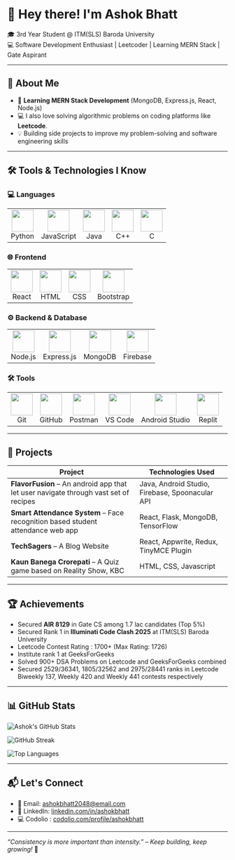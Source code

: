 # 👋 Hey there! I'm Ashok Bhatt

🎓 3rd Year Student @ ITM(SLS) Baroda University  
💻 Software Development Enthusiast  |  Leetcoder  | Learning MERN Stack  |  Gate Aspirant

---

## 🚀 About Me

- 🔧 **Learning MERN Stack Development** (MongoDB, Express.js, React, Node.js)
- 💻 I also love solving algorithmic problems on coding platforms like **Leetcode**.
- 💡 Building side projects to improve my problem-solving and software engineering skills

---

## 🛠 Tools & Technologies I Know

### 💻 Languages
<table>
<tr>
  <td align="center"><img src="https://skillicons.dev/icons?i=python" width="50" height="50"/><br/>Python</td>
  <td align="center"><img src="https://skillicons.dev/icons?i=javascript" width="50" height="50"/><br/>JavaScript</td>
  <td align="center"><img src="https://skillicons.dev/icons?i=java" width="50" height="50"/><br/>Java</td>
  <td align="center"><img src="https://skillicons.dev/icons?i=cpp" width="50" height="50"/><br/>C++</td>
  <td align="center"><img src="https://skillicons.dev/icons?i=c" width="50" height="50"/><br/>C</td>
</tr>
</table>

### 🌐 Frontend
<table>
<tr>
  <td align="center"><img src="https://skillicons.dev/icons?i=react" width="50" height="50"/><br/>React</td>
  <td align="center"><img src="https://skillicons.dev/icons?i=html" width="50" height="50"/><br/>HTML</td>
  <td align="center"><img src="https://skillicons.dev/icons?i=css" width="50" height="50"/><br/>CSS</td>
  <td align="center"><img src="https://skillicons.dev/icons?i=bootstrap" width="50" height="50"/><br/>Bootstrap</td>
</tr>
</table>

### ⚙️ Backend & Database
<table>
<tr>
  <td align="center"><img src="https://skillicons.dev/icons?i=nodejs" width="50" height="50"/><br/>Node.js</td>
  <td align="center"><img src="https://skillicons.dev/icons?i=express" width="50" height="50"/><br/>Express.js</td>
  <td align="center"><img src="https://skillicons.dev/icons?i=mongodb" width="50" height="50"/><br/>MongoDB</td>
  <td align="center"><img src="https://skillicons.dev/icons?i=firebase" width="50" height="50"/><br/>Firebase</td>
</tr>
</table>

### 🛠 Tools
<table>
<tr>
  <td align="center"><img src="https://skillicons.dev/icons?i=git" width="50" height="50"/><br/>Git</td>
  <td align="center"><img src="https://skillicons.dev/icons?i=github" width="50" height="50"/><br/>GitHub</td>
  <td align="center"><img src="https://skillicons.dev/icons?i=postman" width="50" height="50"/><br/>Postman</td>
  <td align="center"><img src="https://skillicons.dev/icons?i=vscode" width="50" height="50"/><br/>VS Code</td>
  <td align="center"><img src="https://skillicons.dev/icons?i=androidstudio" width="50" height="50"/><br/>Android Studio</td>
  <td align="center"><img src="https://skillicons.dev/icons?i=replit" width="50" height="50"/><br/>Replit</td>
</tr>
</table>

---

## 📂 Projects

| Project | Technologies Used |
|---------------------|-------------------|
| **FlavorFusion** – An android app that let user navigate through vast set of recipes | Java, Android Studio, Firebase, Spoonacular API |
| **Smart Attendance System** – Face recognition based student attendance web app | React, Flask, MongoDB, TensorFlow |
| **TechSagers** – A Blog Website | React, Appwrite, Redux, TinyMCE Plugin |
| **Kaun Banega Crorepati** – A Quiz game based on Reality Show, KBC | HTML, CSS, Javascript |

---

## 🏆 Achievements

- Secured **AIR 8129** in Gate CS among 1.7 lac candidates (Top 5%)
- Secured Rank 1 in **Illuminati Code Clash 2025** at ITM(SLS) Baroda University
- Leetcode Contest Rating : 1700+ (Max Rating: 1726) 
- Institute rank 1 at GeeksForGeeks
- Solved 900+ DSA Problems on Leetcode and GeeksForGeeks combined
- Secured 2529/36341, 1805/32562 and 2975/28441 ranks in Leetcode Biweekly 137, Weekly 420 and Weekly 441 contests respectively

---

## 📊 GitHub Stats

![Ashok's GitHub Stats](https://github-readme-stats.vercel.app/api?username=Ashok-Bhatt&show_icons=true&theme=radical&hide=issues)

![GitHub Streak](https://streak-stats.demolab.com?user=Ashok-Bhatt&theme=radical)

![Top Languages](https://github-readme-stats.vercel.app/api/top-langs/?username=Ashok-Bhatt&langs_count=6&theme=radical&layout=compact)

---

## 📬 Let's Connect

- 📧 Email: ashokbhatt2048@email.com  
- 💼 LinkedIn: [linkedin.com/in/ashokbhatt](https://linkedin.com/in/ashok-bhatt-11b5a7329)
- 💻 Codolio : [codolio.com/profile/ashokbhatt](https://codolio.com/profile/Ashok%20Bhatt)

---

_“Consistency is more important than intensity.” – Keep building, keep growing!_ 🚀
